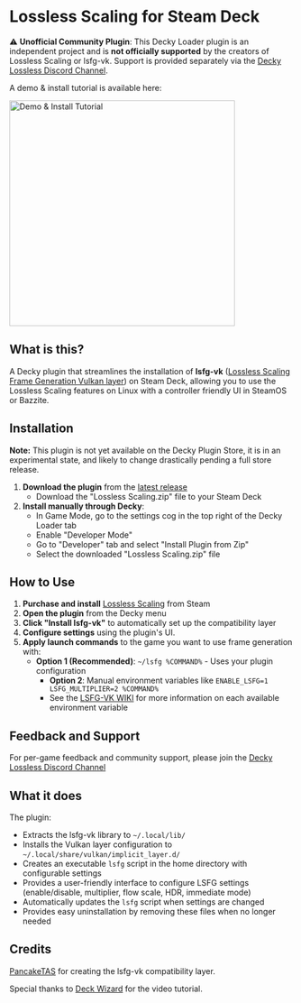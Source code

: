 # Lossless Scaling for Steam Deck

⚠️ **Unofficial Community Plugin**: This Decky Loader plugin is an independent project and is **not officially supported** by the creators of Lossless Scaling or lsfg-vk. Support is provided separately via the [Decky Lossless Discord Channel](https://discord.gg/SFhFy2Sd).

A demo & install tutorial is available here:

<a href="https://www.youtube.com/watch?v=0KCXxhD-Y8s&embeds_referring_euri=https%3A%2F%2Fwww.reddit.com%2F&embeds_referring_origin=https%3A%2F%2Fwww.reddit.com&source_ve_path=MjM4NTE" target="_blank">
  <img src="https://img.youtube.com/vi/0KCXxhD-Y8s/0.jpg" alt="Demo & Install Tutorial" width="400"/>
</a>

## What is this?

A Decky plugin that streamlines the installation of **lsfg-vk** ([Lossless Scaling Frame Generation Vulkan layer](https://github.com/PancakeTAS/lsfg-vk)) on Steam Deck, allowing you to use the Lossless Scaling features on Linux with a controller friendly UI in SteamOS or Bazzite. 

## Installation

**Note:** This plugin is not yet available on the Decky Plugin Store, it is in an experimental state, and likely to change drastically pending a full store release. 

1. **Download the plugin** from the [latest release](https://github.com/xXJSONDeruloXx/decky-lossless-scaling-vk/releases/tag/Latest)
   - Download the "Lossless Scaling.zip" file to your Steam Deck
2. **Install manually through Decky**:
   - In Game Mode, go to the settings cog in the top right of the Decky Loader tab
   - Enable "Developer Mode"
   - Go to "Developer" tab and select "Install Plugin from Zip"
   - Select the downloaded "Lossless Scaling.zip" file

## How to Use

1. **Purchase and install** [Lossless Scaling](https://store.steampowered.com/app/993090/Lossless_Scaling/) from Steam
2. **Open the plugin** from the Decky menu
3. **Click "Install lsfg-vk"** to automatically set up the compatibility layer
4. **Configure settings** using the plugin's UI.
5. **Apply launch commands** to the game you want to use frame generation with:
   - **Option 1 (Recommended)**: `~/lsfg %COMMAND%` - Uses your plugin configuration
      - **Option 2**: Manual environment variables like `ENABLE_LSFG=1 LSFG_MULTIPLIER=2 %COMMAND%`
      - See the [LSFG-VK WIKI](https://github.com/PancakeTAS/lsfg-vk/wiki/Configuring-lsfg%E2%80%90vk) for more information on each available environment variable

## Feedback and Support

For per-game feedback and community support, please join the [Decky Lossless Discord Channel](https://discord.gg/SFhFy2Sd)

## What it does

The plugin:
- Extracts the lsfg-vk library to `~/.local/lib/`
- Installs the Vulkan layer configuration to `~/.local/share/vulkan/implicit_layer.d/`
- Creates an executable `lsfg` script in the home directory with configurable settings
- Provides a user-friendly interface to configure LSFG settings (enable/disable, multiplier, flow scale, HDR, immediate mode)
- Automatically updates the `lsfg` script when settings are changed
- Provides easy uninstallation by removing these files when no longer needed

## Credits

[PancakeTAS](https://github.com/PancakeTAS/lsfg-vk) for creating the lsfg-vk compatibility layer.
  
Special thanks to <a href="https://www.youtube.com/@DeckWizard" target="_blank">Deck Wizard</a> for the video tutorial.
